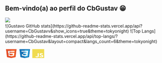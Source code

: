 ## Bem-vindo(a) ao perfil do CbGustav 😁

<div> 
  <a href="https://www.linkedin.com/in/" target="_blank"><img src="https://img.shields.io/badge/-LinkedIn-%230077B5?style=for-the-badge&logo=linkedin&logoColor=white" target="_blank"></a> 
</div>

 <div>
![Gustavo GitHub stats](https://github-readme-stats.vercel.app/api?username=CbGustavv&show_icons=true&theme=tokyonight)
![Top Langs](https://github-readme-stats.vercel.app/api/top-langs/?username=CbGustav&layout=compact&langs_count=6&theme=tokyonight)

</div>
<div style="display: inline_block"><br>
  <img align="center" alt="HTML" height="30" width="40" src="https://raw.githubusercontent.com/devicons/devicon/master/icons/html5/html5-original.svg">
  <img align="center" alt="CSS" height="30" width="40" src="https://raw.githubusercontent.com/devicons/devicon/master/icons/css3/css3-original.svg">
  <img align="center" alt="Js" height="30" width="40" src="https://raw.githubusercontent.com/devicons/devicon/master/icons/javascript/javascript-plain.svg">
</div>
 
 <br>
 

